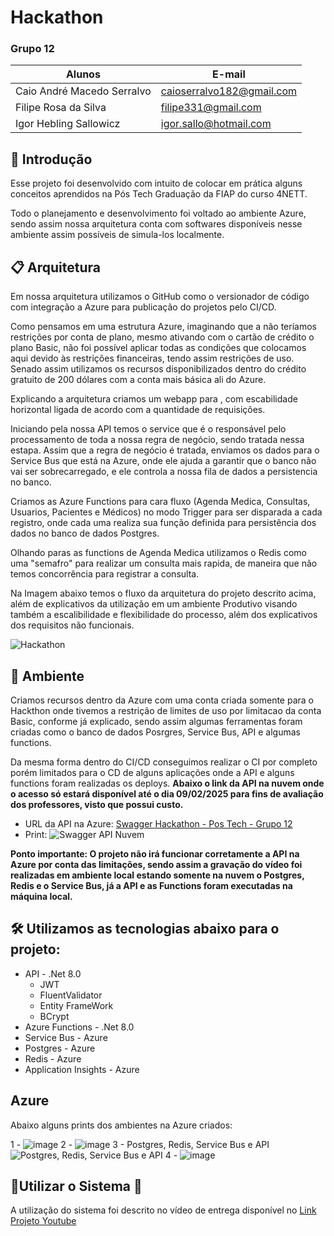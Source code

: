 # Hackathon

### Grupo 12
|Alunos| E-mail|
|------|-------|
|Caio André Macedo Serralvo|caioserralvo182@gmail.com|
|Filipe Rosa da Silva|filipe331@gmail.com|
|Igor Hebling Sallowicz|igor.sallo@hotmail.com|

## 🚀 Introdução
Esse projeto foi desenvolvido com intuito de colocar em prática alguns conceitos aprendidos na Pós Tech Graduação da FIAP do curso 4NETT.

Todo o planejamento e desenvolvimento foi voltado ao ambiente Azure, sendo assim nossa arquitetura conta com softwares disponíveis nesse ambiente assim possíveis de simula-los localmente.


## 📋 Arquitetura
Em nossa arquitetura utilizamos o GitHub como o versionador de código com integração a Azure para publicação do projetos pelo CI/CD.

Como pensamos em uma estrutura Azure, imaginando que a não teríamos restrições por conta de plano, mesmo ativando com o cartão de crédito o plano Basic, não foi possível aplicar todas as condições que colocamos aqui devido às restrições financeiras, tendo assim restrições de uso. Senado assim utilizamos os recursos disponibilizados dentro do crédito gratuito de 200 dólares com a conta mais básica ali do Azure. 

Explicando a arquitetura criamos um webapp para , com escabilidade horizontal ligada de acordo com a quantidade de requisições.
  
Iniciando pela nossa API temos o service que é o responsável pelo processamento de toda a nossa regra de negócio, sendo tratada nessa estapa. Assim que a regra de negócio é tratada, enviamos os dados para o Service Bus que está na Azure, onde ele ajuda a garantir que o banco não vai ser sobrecarregado, e ele controla a nossa fila de dados a persistencia no banco.

Criamos as Azure Functions para cara fluxo (Agenda Medica, Consultas, Usuarios, Pacientes e Médicos) no modo Trigger para ser disparada a cada registro, onde cada uma realiza sua função definida para persistência dos dados no banco de dados Postgres.

Olhando paras as functions de Agenda Medica utilizamos o Redis como uma "semafro" para realizar um consulta mais rapida, de maneira que não temos concorrência para registrar a consulta.

Na Imagem abaixo temos o fluxo da arquitetura do projeto descrito acima, além de explicativos da utilização em um ambiente Produtivo visando também a escalibilidade e flexibilidade do processo, além dos explicativos dos requisitos não funcionais.

![Hackathon](https://github.com/user-attachments/assets/36e469b0-1d59-4e2c-8006-01aca7c21430)


## 🔧 Ambiente 
Criamos recursos dentro da Azure com uma conta criada somente para o Hackthon onde tivemos a restrição de limites de uso por limitacao da conta Basic, conforme já explicado, sendo assim algumas ferramentas foram criadas como o banco de dados Posrgres, Service Bus, API e algumas functions.

Da mesma forma dentro do CI/CD conseguimos realizar o CI por completo porém limitados para o CD de alguns aplicações onde a API e alguns functions foram realizadas os deploys. **Abaixo o link da API na nuvem onde o acesso só estará disponível até o dia 09/02/2025 para fins de avaliação dos professores, visto que possui custo.**

- URL da API na Azure: [Swagger Hackathon - Pos Tech - Grupo 12](https://hackathonapigrupo12.azurewebsites.net/swagger/index.html)
- Print:
  ![Swagger API Nuvem](https://github.com/user-attachments/assets/94782ed0-222f-4dc8-95f7-7cec9c2a36ec)


**Ponto importante: O projeto não irá funcionar corretamente a API na Azure por conta das limitações, sendo assim a gravação do vídeo foi realizadas em ambiente local estando somente na nuvem o Postgres, Redis e o Service Bus, já a API e as Functions foram executadas na máquina local.**

## 🛠  Utilizamos as tecnologias abaixo para o projeto:

- API - .Net 8.0
  - JWT 
  - FluentValidator
  - Entity FrameWork
  - BCrypt
- Azure Functions - .Net 8.0
- Service Bus - Azure
- Postgres - Azure
- Redis - Azure
- Application Insights - Azure

## Azure
  Abaixo alguns prints dos ambientes na Azure criados:

1 - ![image](https://github.com/user-attachments/assets/76042cd4-fea1-4525-b491-93f1c33cbaed)
2 - ![image](https://github.com/user-attachments/assets/ba1e512e-f67d-4704-88f1-cf7944092b54)
3 - Postgres, Redis, Service Bus e API ![Postgres, Redis, Service Bus e API](https://github.com/user-attachments/assets/d640863a-dd16-4542-9294-50010c34b9e1)
4 - ![image](https://github.com/user-attachments/assets/f7990a0b-8dd9-4a8a-934d-7e2c1b17a634)



## 🚀Utilizar o Sistema 🚀
A utilização do sistema foi descrito no vídeo de entrega disponível no [Link Projeto Youtube](https://youtu.be/u_Wk7_QFEv0)

